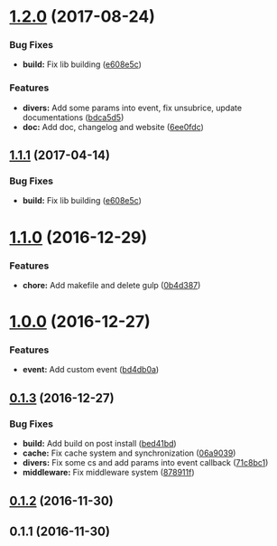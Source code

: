 <a name="1.2.0"></a>
# [1.2.0](https://github.com/kevinbalicot/megastores.js/compare/v1.1.0...v1.2.0) (2017-08-24)


### Bug Fixes

* **build:** Fix lib building ([e608e5c](https://github.com/kevinbalicot/megastores.js/commit/e608e5c))


### Features

* **divers:** Add some params into event, fix unsubrice, update documentations ([bdca5d5](https://github.com/kevinbalicot/megastores.js/commit/bdca5d5))
* **doc:** Add doc, changelog and website ([6ee0fdc](https://github.com/kevinbalicot/megastores.js/commit/6ee0fdc))



<a name="1.1.1"></a>
## [1.1.1](https://github.com/kevinbalicot/megastores.js/compare/v1.1.0...v1.1.1) (2017-04-14)


### Bug Fixes

* **build:** Fix lib building ([e608e5c](https://github.com/kevinbalicot/megastores.js/commit/e608e5c))



<a name="1.1.0"></a>
# [1.1.0](https://github.com/kevinbalicot/megastores.js/compare/v1.0.0...v1.1.0) (2016-12-29)


### Features

* **chore:** Add makefile and delete gulp ([0b4d387](https://github.com/kevinbalicot/megastores.js/commit/0b4d387))



<a name="1.0.0"></a>
# [1.0.0](https://github.com/kevinbalicot/megastores.js/compare/v0.1.3...v1.0.0) (2016-12-27)


### Features

* **event:** Add custom event ([bd4db0a](https://github.com/kevinbalicot/megastores.js/commit/bd4db0a))



<a name="0.1.3"></a>
## [0.1.3](https://github.com/kevinbalicot/megastores.js/compare/v0.1.2...v0.1.3) (2016-12-27)


### Bug Fixes

* **build:** Add build on post install ([bed41bd](https://github.com/kevinbalicot/megastores.js/commit/bed41bd))
* **cache:** Fix cache system and synchronization ([06a9039](https://github.com/kevinbalicot/megastores.js/commit/06a9039))
* **divers:** Fix some cs and add params into event callback ([71c8bc1](https://github.com/kevinbalicot/megastores.js/commit/71c8bc1))
* **middleware:** Fix middleware system ([878911f](https://github.com/kevinbalicot/megastores.js/commit/878911f))



<a name="0.1.2"></a>
## [0.1.2](https://github.com/kevinbalicot/megastores.js/compare/v0.1.1...v0.1.2) (2016-11-30)



<a name="0.1.1"></a>
## 0.1.1 (2016-11-30)



